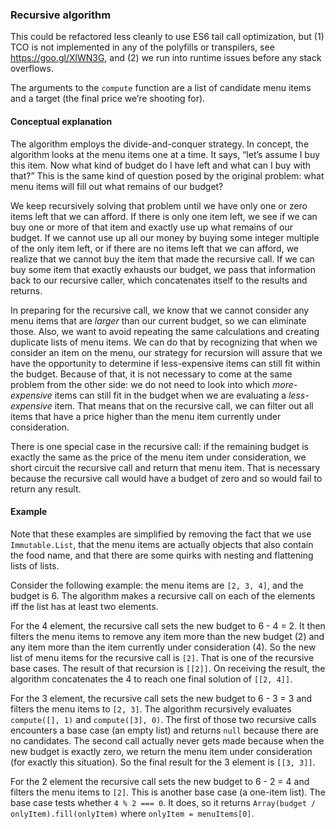### Recursive algorithm

This could be refactored less cleanly to use ES6 tail call optimization,
but (1) TCO is not implemented in any of the polyfills or transpilers,
see <https://goo.gl/XlWN3G>, and (2) we run into runtime issues before
any stack overflows.

The arguments to the `compute` function are a list of candidate menu
items and a target (the final price we’re shooting for).

#### Conceptual explanation

The algorithm employs the divide-and-conquer strategy. In concept, the
algorithm looks at the menu items one at a time. It says, “let’s assume
I buy this item. Now what kind of budget do I have left and what can I
buy with that?” This is the same kind of question posed by the original
problem: what menu items will fill out what remains of our budget?

We keep recursively solving that problem until we have only one or zero
items left that we can afford. If there is only one item left, we see if
we can buy one or more of that item and exactly use up what remains of
our budget. If we cannot use up all our money by buying some integer
multiple of the only item left, or if there are no items left that we
can afford, we realize that we cannot buy the item that made the
recursive call. If we can buy some item that exactly exhausts our
budget, we pass that information back to our recursive caller, which
concatenates itself to the results and returns.

In preparing for the recursive call, we know that we cannot consider any
menu items that are *larger* than our current budget, so we can
eliminate those. Also, we want to avoid repeating the same calculations
and creating duplicate lists of menu items. We can do that by
recognizing that when we consider an item on the menu, our strategy for
recursion will assure that we have the opportunity to determine if
less-expensive items can still fit within the budget. Because of that,
it is not necessary to come at the same problem from the other side: we
do not need to look into which *more-expensive* items can still fit in
the budget when we are evaluating a *less-expensive* item. That means
that on the recursive call, we can filter out all items that have a
price higher than the menu item currently under consideration.

There is one special case in the recursive call: if the remaining budget
is exactly the same as the price of the menu item under consideration,
we short circuit the recursive call and return that menu item. That is
necessary because the recursive call would have a budget of zero and so
would fail to return any result.

#### Example

Note that these examples are simplified by removing the fact that we use
`Immutable.List`, that the menu items are actually objects that also
contain the food name, and that there are some quirks with nesting and
flattening lists of lists.

Consider the following example: the menu items are `[2, 3, 4]`, and the
budget is 6. The algorithm makes a recursive call on each of the
elements iff the list has at least two elements.

For the 4 element, the recursive call sets the new budget to 6 - 4 = 2.
It then filters the menu items to remove any item more than the new
budget (2) and any item more than the item currently under consideration
(4). So the new list of menu items for the recursive call is `[2]`. That
is one of the recursive base cases. The result of that recursion is
`[[2]]`. On receiving the result, the algorithm concatenates the 4 to
reach one final solution of `[[2, 4]]`.

For the 3 element, the recursive call sets the new budget to 6 - 3 = 3
and filters the menu items to `[2, 3]`. The algorithm recursively
evaluates `compute([], 1)` and `compute([3], 0)`. The first of those two
recursive calls encounters a base case (an empty list) and returns
`null` because there are no candidates. The second call actually never
gets made because when the new budget is exactly zero, we return the
menu item under consideration (for exactly this situation). So the final
result for the 3 element is `[[3, 3]]`.

For the 2 element the recursive call sets the new budget to 6 - 2 = 4
and filters the menu items to `[2]`. This is another base case (a
one-item list). The base case tests whether `4 % 2 === 0`. It does, so
it returns `Array(budget / onlyItem).fill(onlyItem)` where
`onlyItem = menuItems[0]`.
